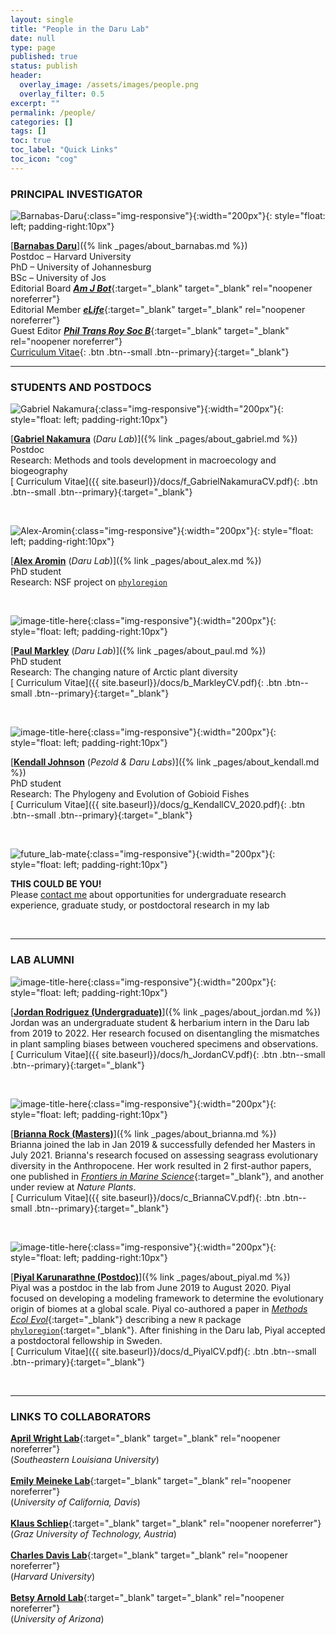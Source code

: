 ```yaml
---
layout: single
title: "People in the Daru Lab"
date: null
type: page
published: true
status: publish
header:
  overlay_image: /assets/images/people.png
  overlay_filter: 0.5
excerpt: ""
permalink: /people/
categories: []
tags: []
toc: true
toc_label: "Quick Links"
toc_icon: "cog"
---
```


### PRINCIPAL INVESTIGATOR

![Barnabas-Daru](/assets/images/barnabas.jpg){:class="img-responsive"}{:width="200px"}{: style="float: left; padding-right:10px"}

[**<span style="text-decoration: underline">Barnabas Daru</span>**]({% link _pages/about_barnabas.md %})  
Postdoc – Harvard University<br>
PhD – University of Johannesburg<br>
BSc – University of Jos<br>
Editorial Board [**_Am J Bot_**](https://bsapubs.onlinelibrary.wiley.com/hub/journal/15372197/homepage/editorialboard){:target="_blank" target="_blank" rel="noopener noreferrer"}<br>
Editorial Member [**_eLife_**](https://elifesciences.org/about/people/ecology){:target="_blank" target="_blank" rel="noopener noreferrer"}<br>
Guest Editor [**_Phil Trans Roy Soc B_**](http://rstb.royalsocietypublishing.org/content/374/1763){:target="_blank" target="_blank" rel="noopener noreferrer"}<br>
[<i class="fa fa-download" aria-hidden="true"></i> Curriculum Vitae](/docs/a_DaruCVFeb2022.pdf){: .btn .btn--small .btn--primary}{:target="_blank"}

---
### STUDENTS AND POSTDOCS

![Gabriel Nakamura](/assets/images/GabrielNakamura.jpg){:class="img-responsive"}{:width="200px"}{: style="float: left; padding-right:10px"}

[**<span style="text-decoration: underline">Gabriel Nakamura</span>** (*Daru Lab*)]({% link _pages/about_gabriel.md %})  
Postdoc     
Research: Methods and tools development in macroecology and biogeography<br>
[<i class="fa fa-download" aria-hidden="true"></i> Curriculum Vitae]({{ site.baseurl}}/docs/f_GabrielNakamuraCV.pdf){: .btn .btn--small .btn--primary}{:target="_blank"}

<br clear="left"/>

![Alex-Aromin](/assets/images/alex.jpeg){:class="img-responsive"}{:width="200px"}{: style="float: left; padding-right:10px"}

[**<span style="text-decoration: underline">Alex Aromin</span>** (*Daru Lab*)]({% link _pages/about_alex.md %})  
PhD student  
Research: NSF project on <code><a href="https://phyloregion.com" target="_blank">phyloregion</a></code> <br> 

<br clear="left"/>

![image-title-here](/assets/images/paul.jpg){:class="img-responsive"}{:width="200px"}{: style="float: left; padding-right:10px"}

[**<span style="text-decoration: underline">Paul Markley</span>** (*Daru Lab*)]({% link _pages/about_paul.md %})  
PhD student   
Research: The changing nature of Arctic plant diversity<br>
[<i class="fa fa-download" aria-hidden="true"></i> Curriculum Vitae]({{ site.baseurl}}/docs/b_MarkleyCV.pdf){: .btn .btn--small .btn--primary}{:target="_blank"}

<br clear="left"/>

![image-title-here](/assets/images/kendall.jpeg){:class="img-responsive"}{:width="200px"}{: style="float: left; padding-right:10px"}

[**<span style="text-decoration: underline">Kendall Johnson</span>** (*Pezold & Daru Labs*)]({% link _pages/about_kendall.md %})  
PhD student   
Research: The Phylogeny and Evolution of Gobioid Fishes<br>
[<i class="fa fa-download" aria-hidden="true"></i> Curriculum Vitae]({{ site.baseurl}}/docs/g_KendallCV_2020.pdf){: .btn .btn--small .btn--primary}{:target="_blank"}

<br clear="left"/>

![future_lab-mate](/assets/images/you.jpg){:class="img-responsive"}{:width="200px"}{: style="float: left; padding-right:10px"}

**THIS COULD BE YOU!**   
Please <a target="_blank" rel="noopener noreferrer" href = "mailto: barnabas.daru@tamucc.edu">contact me</a> about opportunities for undergraduate research experience, graduate study, or postdoctoral research in my lab<br> 

<br clear="left"/>

---
### LAB ALUMNI

![image-title-here](/assets/images/jordan.jpg){:class="img-responsive"}{:width="200px"}{: style="float: left; padding-right:10px"}

[**<span style="text-decoration: underline">Jordan Rodriguez (Undergraduate)</span>**]({% link _pages/about_jordan.md %})  
Jordan was an undergraduate student & herbarium intern in the Daru lab from 2019 to 2022. Her research focused on disentangling the mismatches in plant sampling biases between vouchered specimens and observations.<br>
[<i class="fa fa-download" aria-hidden="true"></i> Curriculum Vitae]({{ site.baseurl}}/docs/h_JordanCV.pdf){: .btn .btn--small .btn--primary}{:target="_blank"}

<br clear="left"/>

![image-title-here](/assets/images/brianna.jpg){:class="img-responsive"}{:width="200px"}{: style="float: left; padding-right:10px"}

[**<span style="text-decoration: underline">Brianna Rock (Masters)</span>**]({% link _pages/about_brianna.md %})  
Brianna joined the lab in Jan 2019 & successfully defended her Masters in July 2021. Brianna's research focused on assessing seagrass evolutionary diversity in the Anthropocene. Her work resulted in 2 first-author papers, one published in [*Frontiers in Marine Science*](https://doi.org/10.3389/fmars.2021.608867){:target="_blank"}, and another under review at *Nature Plants*.<br>
[<i class="fa fa-download" aria-hidden="true"></i> Curriculum Vitae]({{ site.baseurl}}/docs/c_BriannaCV.pdf){: .btn .btn--small .btn--primary}{:target="_blank"} 

<br clear="left"/>

![image-title-here](/assets/images/piyal.jpg){:class="img-responsive"}{:width="200px"}{: style="float: left; padding-right:10px"}

[**<span style="text-decoration: underline">Piyal Karunarathne (Postdoc)</span>**]({% link _pages/about_piyal.md %})  
Piyal was a postdoc in the lab from June 2019 to August 2020. Piyal focused on developing a modeling framework to determine the evolutionary origin of biomes at a global scale. Piyal co-authored a paper in [*Methods Ecol Evol*](https://doi.org/10.1111/2041-210X.13478){:target="_blank"} describing a new `R` package [`phyloregion`](https://phyloregion.com/){:target="_blank"}. After finishing in the Daru lab, Piyal accepted a postdoctoral fellowship in Sweden.<br>
[<i class="fa fa-download" aria-hidden="true"></i> Curriculum Vitae]({{ site.baseurl}}/docs/d_PiyalCV.pdf){: .btn .btn--small .btn--primary}{:target="_blank"}

<br clear="left"/>

---
### LINKS TO COLLABORATORS

[**April Wright Lab**](https://paleantology.com/){:target="_blank" target="_blank" rel="noopener noreferrer"}<br>
(_Southeastern Louisiana University_)<br>
<br>
[**Emily Meineke Lab**](https://emilykmeineke.com/){:target="_blank" target="_blank" rel="noopener noreferrer"}<br>
(_University of California, Davis_)<br>
<br>
[**Klaus Schliep**](https://kschliep.netlify.app/){:target="_blank" target="_blank" rel="noopener noreferrer"}<br>
(_Graz University of Technology, Austria_)<br>
<br>
[**Charles Davis Lab**](https://davislab.oeb.harvard.edu/){:target="_blank" target="_blank" rel="noopener noreferrer"}<br>
(_Harvard University_)<br>
<br>
[**Betsy Arnold Lab**](http://www.arnoldlab.net/){:target="_blank" target="_blank" rel="noopener noreferrer"}<br>
(_University of Arizona_)<br>
